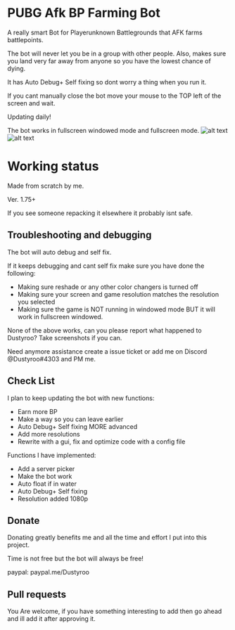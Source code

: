 # PUBG Afk BP Farming Bot

A really smart Bot for Playerunknown Battlegrounds that AFK farms battlepoints.

The bot will never let you be in a group with other people. Also, makes sure you land very far away from anyone so you have the lowest chance of dying.

It has Auto Debug+ Self fixing so dont worry a thing when you run it.

If you cant manually close the bot move your mouse to the TOP left of the screen and wait.

Updating daily!

The bot works in fullscreen windowed mode and fullscreen mode.
![alt text](https://i.imgur.com/5YQc37t.jpg "Screenshot")
![alt text](https://i.imgur.com/YQqaO4l.png "Screenshot")
# Working status

Made from scratch by me.

Ver. 1.75+

If you see someone repacking it elsewhere it probably isnt safe.

## Troubleshooting and debugging 

The bot will auto debug and self fix.

If it keeps debugging and cant self fix make sure you have done the following:

* Making sure reshade or any other color changers is turned off
* Making sure your screen and game resolution matches the resolution you selected
* Making sure the game is NOT running in windowed mode BUT it will work in fullscreen windowed.

None of the above works, can you please report what happened to Dustyroo? Take screenshots if you can.

Need anymore assistance create a issue ticket or add me on Discord @Dustyroo#4303 and PM me.

## Check List

I plan to keep updating the bot with new functions:
* Earn more BP
* Make a way so you can leave earlier
* Auto Debug+ Self fixing MORE advanced
* Add more resolutions
* Rewrite with a gui, fix and optimize code with a config file

Functions I have implemented:
* Add a server picker
* Make the bot work
* Auto float if in water
* Auto Debug+ Self fixing
* Resolution added 1080p
## Donate

Donating greatly benefits me and all the time and effort I put into this project.

Time is not free but the bot will always be free!

paypal: paypal.me/Dustyroo

## Pull requests

You Are welcome, if you have something interesting to add then go ahead and ill add it after approving it.
